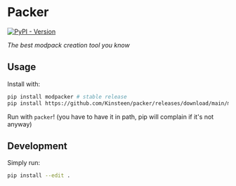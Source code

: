# Packer
[![PyPI - Version](https://img.shields.io/pypi/v/modpacker)](https://pypi.org/project/modpacker)

*The best modpack creation tool you know*

## Usage
Install with:
```bash
pip install modpacker # stable release
pip install https://github.com/Kinsteen/packer/releases/download/main/modpacker-0.0.1-py3-none-any.whl # rolling release
```

Run with `packer`! (you have to have it in path, pip will complain if it's not anyway)

## Development
Simply run:
```bash
pip install --edit .
```
